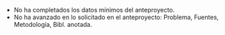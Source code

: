 - No ha completados los datos mínimos del anteproyecto.
- No ha avanzado en lo solicitado en el anteproyecto: Problema, Fuentes, Metodología, Bibl. anotada.
